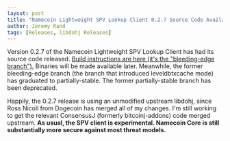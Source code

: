 ```yaml
---
layout: post
title: "Namecoin Lightweight SPV Lookup Client 0.2.7 Source Code Available"
author: Jeremy Rand
tags: [Releases, libdohj Releases]
---
```


Version 0.2.7 of the Namecoin Lightweight SPV Lookup Client has had its source code released.  [Build instructions are here (it's the "bleeding-edge branch").]({{site.baseurl}}docs/bitcoinj-name-lookups/)  Binaries will be made available later.  Meanwhile, the former bleeding-edge branch (the branch that introduced leveldbtxcache mode) has graduated to partially-stable.  The former partially-stable branch has been deprecated.

Happily, the 0.2.7 release is using an unmodified upstream libdohj, since Ross Nicoll from Dogecoin has merged all of my changes.  I'm still working to get the relevant ConsensusJ (formerly bitcoinj-addons) code merged upstream.  **As usual, the SPV client is experimental.  Namecoin Core is still substantially more secure against most threat models.**
